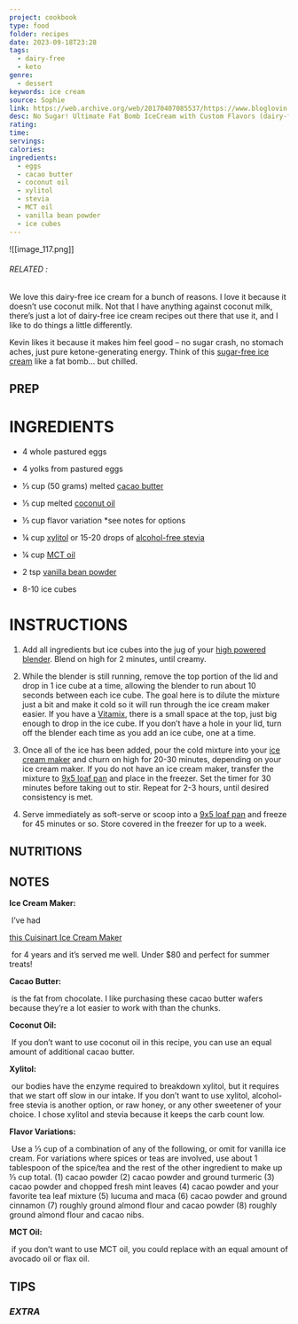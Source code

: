 ```yaml
---
project: cookbook
type: food
folder: recipes
date: 2023-09-18T23:28
tags:
  - dairy-free
  - keto
genre:
  - dessert
keywords: ice cream
source: Sophie
link: https://web.archive.org/web/20170407085537/https://www.bloglovin.com/blogs/healthful-pursuit-2366957/no-sugar-ultimate-fat-bomb-ice-cream-with-4419770214
desc: No Sugar! Ultimate Fat Bomb IceCream with Custom Flavors (dairy-free, nut-free, paleo, low-carb +keto)
rating: 
time: 
servings: 
calories: 
ingredients:
  - eggs
  - cacao butter
  - coconut oil
  - xylitol
  - stevia
  - MCT oil
  - vanilla bean powder
  - ice cubes
---
```


![[image_117.png]]
###### *RELATED* : 

We love this dairy-free ice cream for a bunch of reasons. I love it because it doesn’t use coconut milk. Not that I have anything against coconut milk, there’s just a lot of dairy-free ice cream recipes out there that use it, and I like to do things a little differently.

Kevin likes it because it makes him feel good – no sugar crash, no stomach aches, just pure ketone-generating energy. Think of this [sugar-free ice cream](https://web.archive.org/web/20170407085537/http://www.healthfulpursuit.com/tag/ice-cream/) like a fat bomb… but chilled.

## PREP


# INGREDIENTS

- 4 whole pastured eggs
    
- 4 yolks from pastured eggs
    
- ⅓ cup (50 grams) melted [cacao butter](http://amzn.to/1Ky08ya)
    
- ⅓ cup melted [coconut oil](http://amzn.to/1HAf53T)
    
- ⅓ cup flavor variation *see notes for options
    
- ¼ cup [xylitol](http://amzn.to/1gdtUNN) or 15-20 drops of [alcohol-free stevia](http://amzn.to/1gdtWVU)
    
- ¼ cup [MCT oil](https://bi198.isrefer.com/go/brainoctaneoil/a831/)
    
- 2 tsp [vanilla bean powder](http://amzn.to/1GSEorj)
    
- 8-10 ice cubes


# INSTRUCTIONS

1. Add all ingredients but ice cubes into the jug of your [high powered blender](http://amzn.to/1RUAvIp). Blend on high for 2 minutes, until creamy.
    
2. While the blender is still running, remove the top portion of the lid and drop in 1 ice cube at a time, allowing the blender to run about 10 seconds between each ice cube. The goal here is to dilute the mixture just a bit and make it cold so it will run through the ice cream maker easier. If you have a [Vitamix](http://amzn.to/1RUAvIp), there is a small space at the top, just big enough to drop in the ice cube. If you don’t have a hole in your lid, turn off the blender each time as you add an ice cube, one at a time.
    
3. Once all of the ice has been added, pour the cold mixture into your [ice cream maker](http://amzn.to/1JDuIVO) and churn on high for 20-30 minutes, depending on your ice cream maker. If you do not have an ice cream maker, transfer the mixture to [9x5 loaf pan](http://amzn.to/1RUAF2x) and place in the freezer. Set the timer for 30 minutes before taking out to stir. Repeat for 2-3 hours, until desired consistency is met.
    
4. Serve immediately as soft-serve or scoop into a [9x5 loaf pan](http://amzn.to/1RUAF2x) and freeze for 45 minutes or so. Store covered in the freezer for up to a week.


## NUTRITIONS



## NOTES


**Ice Cream Maker:**

 I’ve had 

[this Cuisinart Ice Cream Maker](http://amzn.to/1JDuIVO)

 for 4 years and it’s served me well. Under $80 and perfect for summer treats!

**Cacao Butter:**

 is the fat from chocolate. I like purchasing these cacao butter wafers because they’re a lot easier to work with than the chunks.

**Coconut Oil:**

 If you don’t want to use coconut oil in this recipe, you can use an equal amount of additional cacao butter.

**Xylitol:**

 our bodies have the enzyme required to breakdown xylitol, but it requires that we start off slow in our intake. If you don’t want to use xylitol, alcohol-free stevia is another option, or raw honey, or any other sweetener of your choice. I chose xylitol and stevia because it keeps the carb count low.

**Flavor Variations:**

 Use a ⅓ cup of a combination of any of the following, or omit for vanilla ice cream. For variations where spices or teas are involved, use about 1 tablespoon of the spice/tea and the rest of the other ingredient to make up ⅓ cup total. (1) cacao powder (2) cacao powder and ground turmeric (3) cacao powder and chopped fresh mint leaves (4) cacao powder and your favorite tea leaf mixture (5) lucuma and maca (6) cacao powder and ground cinnamon (7) roughly ground almond flour and cacao powder (8) roughly ground almond flour and cacao nibs.

**MCT Oil:**

 if you don’t want to use MCT oil, you could replace with an equal amount of avocado oil or flax oil.

## TIPS



### *EXTRA*



